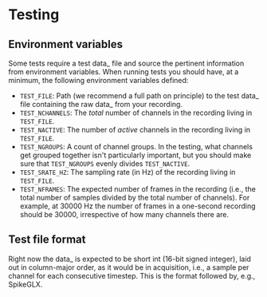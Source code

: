# Testing

## Environment variables

Some tests require a test data_ file and source the pertinent information from
environment variables.
When running tests you should have, at a minimum, the following environment
variables defined:

- `TEST_FILE`: Path (we recommend a full path on principle) to the test data_
  file containing the raw data_ from your recording.
- `TEST_NCHANNELS`: The *total* number of channels in the recording living in
  `TEST_FILE`.
- `TEST_NACTIVE`: The number of *active* channels in the recording living in
  `TEST_FILE`.
- `TEST_NGROUPS`: A count of channel groups. In the testing, what channels get
  grouped together isn't particularly important, but you should make sure that
  `TEST_NGROUPS` evenly divides `TEST_NACTIVE`.
- `TEST_SRATE_HZ`: The sampling rate (in Hz) of the recording living in
  `TEST_FILE`.
- `TEST_NFRAMES`: The expected number of frames in the recording (i.e., the
  total number of samples divided by the total number of channels). For
  example, at 30000 Hz the number of frames in a one-second recording should be
  30000, irrespective of how many channels there are.

## Test file format

Right now the data_ is expected to be short int (16-bit signed integer), laid
out in column-major order, as it would be in acquisition, i.e., a sample per
channel for each consecutive timestep.
This is the format followed by, e.g., SpikeGLX.

